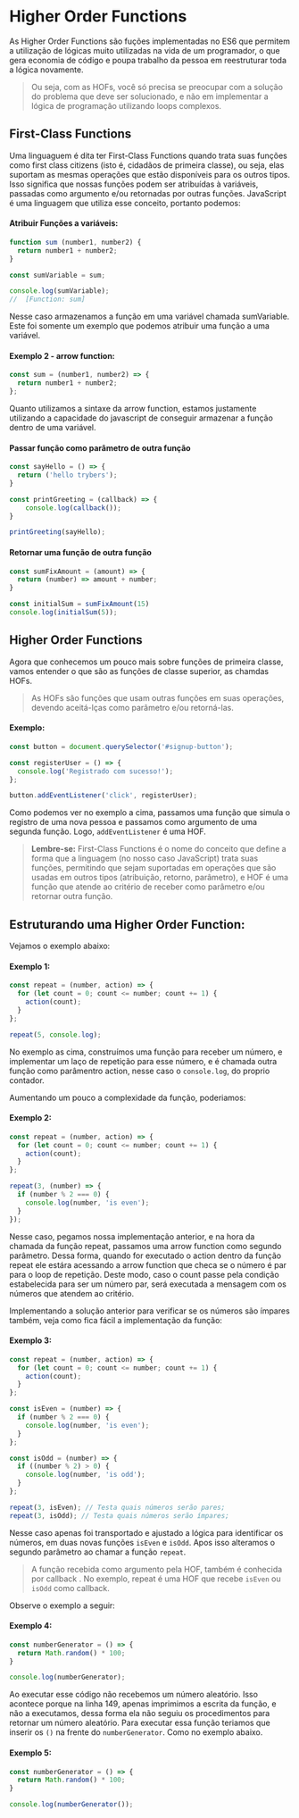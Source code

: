 # Higher Order Functions

As Higher Order Functions são fuções implementadas no ES6 que permitem a utilização de lógicas muito utilizadas na vida de um programador, o que gera economia de código e poupa trabalho da pessoa em reestruturar toda a lógica novamente. 

> Ou seja, com as HOFs, você só precisa se preocupar com a solução do problema que deve ser solucionado, e não em implementar a lógica de programação utilizando loops complexos.

## First-Class Functions

Uma linguaguem é dita ter First-Class Functions quando trata suas funções como first class citizens (isto é, cidadãos de primeira classe), ou seja, elas suportam as mesmas operações que estão disponíveis para os outros tipos. Isso significa que nossas funções podem ser atribuídas à variáveis, passadas como argumento e/ou retornadas por outras funções. JavaScript é uma linguagem que utiliza esse conceito, portanto podemos:

#### **Atribuir Funções a variáveis:**

```javascript 
function sum (number1, number2) {
  return number1 + number2;
}

const sumVariable = sum;

console.log(sumVariable);
//  [Function: sum]
```
Nesse caso armazenamos a função em uma variável chamada sumVariable. Este foi somente um exemplo que podemos atribuir uma função a uma variável. 

#### **Exemplo 2 - arrow function:**
```javascript
const sum = (number1, number2) => {
  return number1 + number2;
};
```

Quanto utilizamos a sintaxe da arrow function, estamos justamente utilizando a capacidade do javascript de conseguir armazenar a função dentro de uma variável. 

#### **Passar função como parâmetro de outra função**
```javascript
const sayHello = () => {
  return ('hello trybers');
}

const printGreeting = (callback) => {
    console.log(callback());
}

printGreeting(sayHello);
```

#### **Retornar uma função de outra função**
```javascript
const sumFixAmount = (amount) => {
  return (number) => amount + number;
}

const initialSum = sumFixAmount(15)
console.log(initialSum(5));
```

## Higher Order Functions

Agora que conhecemos um pouco mais sobre funções de primeira classe, vamos entender o que são as funções de classe superior, as chamdas HOFs.

> As HOFs são funções que usam outras funções em suas operações, devendo aceitá-lças como parâmetro e/ou retorná-las.

#### Exemplo:
```javascript
const button = document.querySelector('#signup-button');

const registerUser = () => {
  console.log('Registrado com sucesso!');
};

button.addEventListener('click', registerUser);
```

Como podemos ver no exemplo a cima, passamos uma função que simula o registro de uma nova pessoa e passamos como argumento de uma segunda função. Logo, `addEventListener` é uma HOF.

> **Lembre-se:** First-Class Functions é o nome do conceito que define a forma que a linguagem (no nosso caso JavaScript) trata suas funções, permitindo que sejam suportadas em operações que são usadas em outros tipos (atribuição, retorno, parâmetro), e HOF é uma função que atende ao critério de receber como parâmetro e/ou retornar outra função.

## Estruturando uma Higher Order Function:

Vejamos o exemplo abaixo:

#### Exemplo 1:
```javascript
const repeat = (number, action) => {
  for (let count = 0; count <= number; count += 1) {
    action(count);
  }
};

repeat(5, console.log);
```
No exemplo as cima, construímos uma função para receber um número, e implementar um laço de repetição para esse número, e é chamada outra função como parâmentro action, nesse caso o `console.log`, do proprio contador.

Aumentando um pouco a complexidade da função, poderiamos:
#### Exemplo 2:
```javascript
const repeat = (number, action) => {
  for (let count = 0; count <= number; count += 1) {
    action(count);
  }
};

repeat(3, (number) => {
  if (number % 2 === 0) {
    console.log(number, 'is even');
  }
});
```
Nesse caso, pegamos nossa implementação anterior, e na hora da chamada da função repeat, passamos uma arrow function como segundo parâmetro. Dessa forma, quando for executado o action dentro da função repeat ele estára acessando a arrow function que checa se o número é par para o loop de repetição.  Deste modo, caso o count passe pela condição estabelecida para ser um número par, será executada a mensagem com os números que atendem ao critério.

Implementando a solução anterior para verificar se os números são ímpares também, veja como fica fácil a implementação da função:

#### Exemplo 3:
```javascript
const repeat = (number, action) => {
  for (let count = 0; count <= number; count += 1) {
    action(count);
  }
};

const isEven = (number) => {
  if (number % 2 === 0) {
    console.log(number, 'is even');
  }
};

const isOdd = (number) => {
  if ((number % 2) > 0) {
    console.log(number, 'is odd');
  }
};

repeat(3, isEven); // Testa quais números serão pares;
repeat(3, isOdd); // Testa quais números serão ímpares;
```
Nesse caso apenas foi transportado e ajustado a lógica para identificar os números, em duas novas funções `isEven` e `isOdd`. Apos isso alteramos o segundo parâmetro ao chamar a função `repeat`.

>A função recebida como argumento pela HOF, também é conhecida por callback . No exemplo, repeat é uma HOF que recebe `isEven` ou `isOdd` como callback.

Observe o exemplo a seguir:

#### Exemplo 4:

```javascript
const numberGenerator = () => {
  return Math.random() * 100;
}

console.log(numberGenerator);
```

Ao executar esse código não recebemos um número aleatório. Isso acontece porque na linha 149, apenas imprimimos a escrita da função, e não a executamos, dessa forma ela não seguiu os procedimentos para retornar um número aleatório. Para executar essa função teriamos que inserir os `()` na frente do `numberGenerator`. Como no exemplo abaixo.

#### Exemplo 5:
```javascript
const numberGenerator = () => {
  return Math.random() * 100;
}

console.log(numberGenerator());
```
